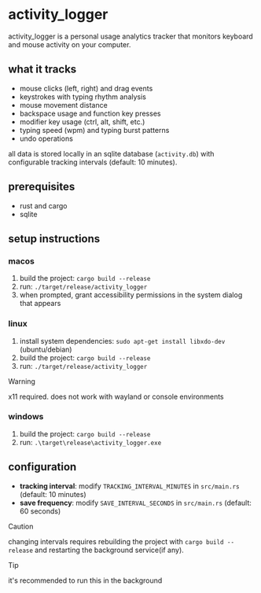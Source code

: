 # activity_logger

activity_logger is a personal usage analytics tracker that monitors keyboard and mouse activity on your computer.

## what it tracks

- mouse clicks (left, right) and drag events
- keystrokes with typing rhythm analysis
- mouse movement distance
- backspace usage and function key presses
- modifier key usage (ctrl, alt, shift, etc.)
- typing speed (wpm) and typing burst patterns
- undo operations

all data is stored locally in an sqlite database (`activity.db`) with configurable tracking intervals (default: 10 minutes).

## prerequisites

- rust and cargo
- sqlite

## setup instructions

### macos

1. build the project: `cargo build --release`
2. run: `./target/release/activity_logger`
3. when prompted, grant accessibility permissions in the system dialog that appears

### linux

1. install system dependencies: `sudo apt-get install libxdo-dev` (ubuntu/debian)
2. build the project: `cargo build --release`
3. run: `./target/release/activity_logger`

> [!WARNING]
> x11 required. does not work with wayland or console environments

### windows

1. build the project: `cargo build --release`
2. run: `.\target\release\activity_logger.exe`

## configuration

- **tracking interval**: modify `TRACKING_INTERVAL_MINUTES` in `src/main.rs` (default: 10 minutes)
- **save frequency**: modify `SAVE_INTERVAL_SECONDS` in `src/main.rs` (default: 60 seconds)

> [!CAUTION]
> changing intervals requires rebuilding the project with `cargo build --release` and restarting the background service(if any).

> [!TIP]
> it's recommended to run this in the background
